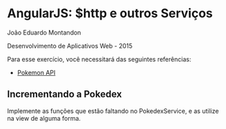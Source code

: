 # AngularJS: $http e outros Serviços

João Eduardo Montandon

Desenvolvimento de Aplicativos Web - 2015

Para esse exercício, você necessitará das seguintes referências:

* [Pokemon API](http://pokeapi.co/docs/)

## Incrementando a Pokedex

Implemente as funções que estão faltando no PokedexService, e as utilize na view de alguma forma.
